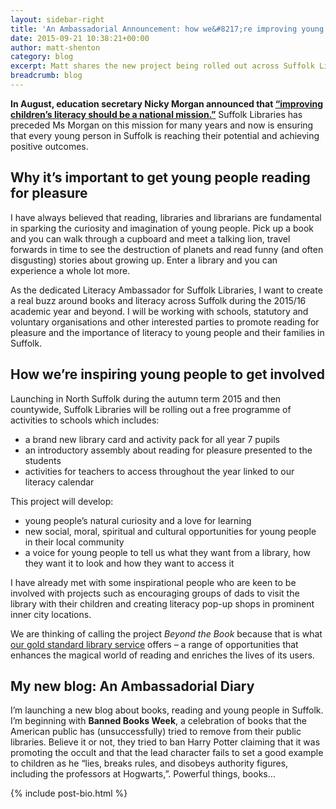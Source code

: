 ```yaml
---
layout: sidebar-right
title: 'An Ambassadorial Announcement: how we&#8217;re improving young people&#8217;s literacy in Suffolk'
date: 2015-09-21 10:38:21+00:00
author: matt-shenton
category: blog
excerpt: Matt shares the new project being rolled out across Suffolk Libraries to encourage young people's literacy.
breadcrumb: blog
---
```

**In August, education secretary Nicky Morgan announced that [“improving children’s literacy should be a national mission.”](http://www.gov.uk/government/news/nicky-morgan-and-david-walliams-launch-child-literacy-campaign)** Suffolk Libraries has preceded Ms Morgan on this mission for many years and now is ensuring that every young person in Suffolk is reaching their potential and achieving positive outcomes.

## Why it&#8217;s important to get young people reading for pleasure

I have always believed that reading, libraries and librarians are fundamental in sparking the curiosity and imagination of young people. Pick up a book and you can walk through a cupboard and meet a talking lion, travel forwards in time to see the destruction of planets and read funny (and often disgusting) stories about growing up. Enter a library and you can experience a whole lot more.

As the dedicated Literacy Ambassador for Suffolk Libraries, I want to create a real buzz around books and literacy across Suffolk during the 2015/16 academic year and beyond. I will be working with schools, statutory and voluntary organisations and other interested parties to promote reading for pleasure and the importance of literacy to young people and their families in Suffolk.

## How we&#8217;re inspiring young people to get involved

Launching in North Suffolk during the autumn term 2015 and then countywide, Suffolk Libraries will be rolling out a free programme of activities to schools which includes:

  * a brand new library card and activity pack for all year 7 pupils
  * an introductory assembly about reading for pleasure presented to the students
  * activities for teachers to access throughout the year linked to our literacy calendar

This project will develop:

  * young people&#8217;s natural curiosity and a love for learning
  * new social, moral, spiritual and cultural opportunities for young people in their local community
  * a voice for young people to tell us what they want from a library, how they want it to look and how they want to access it

I have already met with some inspirational people who are keen to be involved with projects such as encouraging groups of dads to visit the library with their children and creating literacy pop-up shops in prominent inner city locations.

We are thinking of calling the project <cite>Beyond the Book</cite> because that is what [our gold standard library service](/assets/pdf/suffolk-libraries-annual-review-2014-2015.pdf) offers – a range of opportunities that enhances the magical world of reading and enriches the lives of its users.

## My new blog: An Ambassadorial Diary

I’m launching a new blog about books, reading and young people in Suffolk. I&#8217;m beginning with **Banned Books Week**, a celebration of books that the American public has (unsuccessfully) tried to remove from their public libraries. Believe it or not, they tried to ban Harry Potter claiming that it was promoting the occult and that the lead character fails to set a good example to children as he &#8220;lies, breaks rules, and disobeys authority figures, including the professors at Hogwarts,&#8221;. Powerful things, books…

{% include post-bio.html %}
